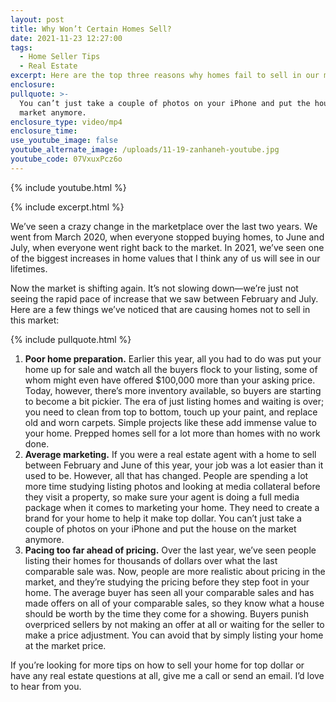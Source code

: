 ```yaml
---
layout: post
title: Why Won’t Certain Homes Sell?
date: 2021-11-23 12:27:00
tags:
  - Home Seller Tips
  - Real Estate
excerpt: Here are the top three reasons why homes fail to sell in our market.
enclosure:
pullquote: >-
  You can’t just take a couple of photos on your iPhone and put the house on the
  market anymore.
enclosure_type: video/mp4
enclosure_time:
use_youtube_image: false
youtube_alternate_image: /uploads/11-19-zanhaneh-youtube.jpg
youtube_code: 07VxuxPcz6o
---
```

{% include youtube.html %}

{% include excerpt.html %}

We’ve seen a crazy change in the marketplace over the last two years. We went from March 2020, when everyone stopped buying homes, to June and July, when everyone went right back to the market. In 2021, we’ve seen one of the biggest increases in home values that I think any of us will see in our lifetimes.

Now the market is shifting again. It’s not slowing down—we’re just not seeing the rapid pace of increase that we saw between February and July. Here are a few things we’ve noticed that are causing homes not to sell in this market:

{% include pullquote.html %}

1. **Poor home preparation.** Earlier this year, all you had to do was put your home up for sale and watch all the buyers flock to your listing, some of whom might even have offered $100,000 more than your asking price. Today, however, there’s more inventory available, so buyers are starting to become a bit pickier. The era of just listing homes and waiting is over; you need to clean from top to bottom, touch up your paint, and replace old and worn carpets. Simple projects like these add immense value to your home. Prepped homes sell for a lot more than homes with no work done.
2. **Average marketing.** If you were a real estate agent with a home to sell between February and June of this year, your job was a lot easier than it used to be. However, all that has changed. People are spending a lot more time studying listing photos and looking at media collateral before they visit a property, so make sure your agent is doing a full media package when it comes to marketing your home. They need to create a brand for your home to help it make top dollar. You can’t just take a couple of photos on your iPhone and put the house on the market anymore.
3. **Pacing too far ahead of pricing.** Over the last year, we’ve seen people listing their homes for thousands of dollars over what the last comparable sale was. Now, people are more realistic about pricing in the market, and they’re studying the pricing before they step foot in your home. The average buyer has seen all your comparable sales and has made offers on all of your comparable sales, so they know what a house should be worth by the time they come for a showing. Buyers punish overpriced sellers by not making an offer at all or waiting for the seller to make a price adjustment. You can avoid that by simply listing your home at the market price.

If you’re looking for more tips on how to sell your home for top dollar or have any real estate questions at all, give me a call or send an email. I’d love to hear from you.
